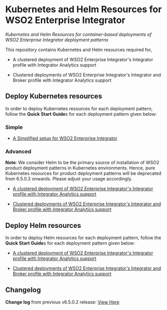 # Kubernetes and Helm Resources for WSO2 Enterprise Integrator
*Kubernetes and Helm Resources for container-based deployments of WSO2 Enterprise Integrator deployment patterns*

This repository contains Kubernetes and Helm resources required for,

* A clustered deployment of WSO2 Enterprise Integrator's Integrator profile with Integrator Analytics support

* Clustered deployments of WSO2 Enterprise Integrator's Integrator and Broker profile with Integrator Analytics support

## Deploy Kubernetes resources

In order to deploy Kubernetes resources for each deployment pattern, follow the **Quick Start Guide**s for each deployment pattern
given below:

### Simple

* [A Simplified setup for WSO2 Enterprise Integrator](simple/single-script/README.md)

### Advanced

**Note**: We consider Helm to be the primary source of installation of WSO2 product deployment patterns in Kubernetes environments. Hence, pure Kubernetes resources for product deployment patterns will be deprecated from 6.5.0.3 onwards. Please adjust your usage accordingly.

* [A clustered deployment of WSO2 Enterprise Integrator's Integrator profile with Integrator Analytics support](advanced/integrator-analytics/README.md)

* [Clustered deployments of WSO2 Enterprise Integrator's Integrator and Broker profile with Integrator Analytics support](advanced/integrator-broker-analytics/README.md)

## Deploy Helm resources

In order to deploy Helm resources for each deployment pattern, follow the **Quick Start Guide**s for each deployment pattern
given below:

* [A clustered deployment of WSO2 Enterprise Integrator's Integrator profile with Integrator Analytics support](advanced/helm/integrator-with-analytics/README.md)

* [Clustered deployments of WSO2 Enterprise Integrator's Integrator and Broker profile with Integrator Analytics support](advanced/helm/integrator-broker-with-analytics/README.md)

## Changelog

**Change log** from previous v6.5.0.2 release: [View Here](CHANGELOG.md)
